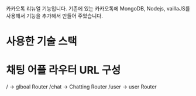카카오톡 리뉴얼 기능입니다. 기존에 있는 카카오톡에 MongoDB, Nodejs, vaillaJS를 사용해서 기능을 추가해서 만들어 주었습니다. 

# 사용한 기술 스택 

# 채팅 어플 라우터 URL 구성 
/ -> glboal Router 
/chat -> Chatting Router 
/user -> user Router
